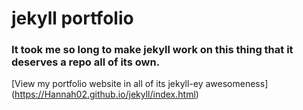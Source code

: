 # jekyll portfolio


### It took me so long to make jekyll work on this thing that it deserves a repo all of its own.
[View my portfolio website in all of its jekyll-ey awesomeness] (https://Hannah02.github.io/jekyll/index.html)
